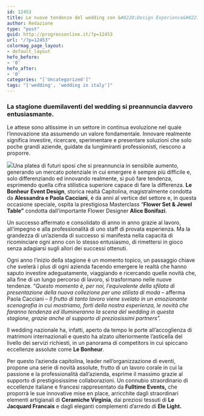 ```yaml
---
id: 12453
title: Le nuove tendenze del wedding con &#8220;Design Experience&#8221;
author: Redazione
type: "post"
guid: http://progressonline.it/?p=12453
url: "/?p=12453"
colormag_page_layout:
- default_layout
hefo_before:
- '0'
hefo_after:
- '0'
categories: "['Uncategorized']"
tags: "['wedding', 'wedding in italy']"
---
```


### La stagione duemilaventi del wedding si preannuncia davvero entusiasmante.

Le attese sono altissime in un settore in continua evoluzione nel quale l’innovazione sta assumendo un valore fondamentale. Innovare realmente significa investire, ricercare, sperimentare e presentare soluzioni che solo poche grandi aziende, guidate da lungimiranti professionisti, riescono a proporre.

![](https://progressonline.it/wp-content/uploads/2020/01/Le-Bonheur-3-225x300.jpeg)Una platea di futuri sposi che si preannuncia in sensibile aumento, generando un mercato potenziale in cui emergere è sempre più difficile e, solo differenziando ed innovando realmente, si può fare tendenza, esprimendo quella cifra stilistica superiore capace di fare la differenza. **Le Bonheur** **Event Design**, storica realtà Capitolina, magistralmente condotta da **Alessandra e Paola Cacciani**, è da anni al vertice del settore e, in questa occasione speciale, ospita la prestigiosa Masterclass “**Flower Set &amp; Jewel Table”** condotta dall’importante Flower Designer **Alice Bonifazi**.

Un successo affermato e consolidato di anno in anno grazie al lavoro, all’impegno e alla professionalità di uno staff di provata esperienza. Ma la grandezza di un’azienda di successo si manifesta nella capacità di ricominciare ogni anno con lo stesso entusiasmo, di rimettersi in gioco senza adagiarsi sugli allori dei successi ottenuti.

Ogni anno l’inizio della stagione è un momento topico, un passaggio chiave che svelerà i plus di ogni azienda facendo emergere le realtà che hanno saputo investire adeguatamente, viaggiando e ricercando quelle novità che, alla fine di un lungo percorso di lavoro, si trasformano nelle nuove tendenze. “*Questo momento è, per noi, l’equivalente della sfilata di presentazione della nuova collezione per uno stilista di moda* – afferma Paola Cacciani *– Il frutto di tanto lavoro viene svelato in un emozionante scenografia in cui mostriamo, forti della nostra esperienza, le novità che faranno tendenza ed illumineranno la scena del wedding in questa stagione, grazie anche al supporto di preziosissimi partners”.*

Il wedding nazionale ha, infatti, aperto da tempo le porte all’accoglienza di matrimoni internazionali e questo ha alzato ulteriormente l’asticella del livello dei servizi richiesti, in un panorama di competitors in cui spiccano eccellenze assolute come **Le Bonheur**.

Per questo l’azienda capitolina, leader nell’organizzazione di eventi, propone una serie di novità assolute, frutto di un lavoro corale in cui la passione e la professionalità dall’azienda, esprime il massimo grazie al supporto di prestigiosissime collaborazioni. Un connubio straordinario di eccellenze italiane e francesi rappresentato da **Fulltime Events,** che proporrà le sue innovative mise en place, arricchite dagli straordinari elementi artigianali di **Ceramiche Virginia**, dai preziosi tessuti di **Le Jacquard Francais** e dagli eleganti complementi d’arredo di **Ele Light.**